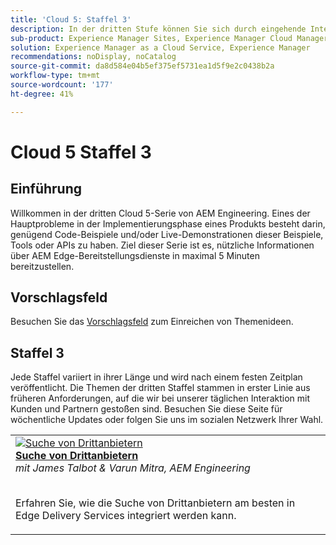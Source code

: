 ```yaml
---
title: 'Cloud 5: Staffel 3'
description: In der dritten Stufe können Sie sich durch eingehende Interviews mit Experten, die an komplexen Projekten gearbeitet haben, über AEM Edge-Bereitstellungsdienst informieren.
sub-product: Experience Manager Sites, Experience Manager Cloud Manager, Experience Manager Assets
solution: Experience Manager as a Cloud Service, Experience Manager
recommendations: noDisplay, noCatalog
source-git-commit: da8d584e04b5ef375ef5731ea1d5f9e2c0438b2a
workflow-type: tm+mt
source-wordcount: '177'
ht-degree: 41%

---
```



# Cloud 5 Staffel 3

## Einführung

Willkommen in der dritten Cloud 5-Serie von AEM Engineering. Eines der Hauptprobleme in der Implementierungsphase eines Produkts besteht darin, genügend Code-Beispiele und/oder Live-Demonstrationen dieser Beispiele, Tools oder APIs zu haben. Ziel dieser Serie ist es, nützliche Informationen über AEM Edge-Bereitstellungsdienste in maximal 5 Minuten bereitzustellen.

## Vorschlagsfeld

Besuchen Sie das [Vorschlagsfeld](https://forms.office.com/r/74P5Xz4UH0) zum Einreichen von Themenideen.

## Staffel 3

Jede Staffel variiert in ihrer Länge und wird nach einem festen Zeitplan veröffentlicht. Die Themen der dritten Staffel stammen in erster Linie aus früheren Anforderungen, auf die wir bei unserer täglichen Interaktion mit Kunden und Partnern gestoßen sind. Besuchen Sie diese Seite für wöchentliche Updates oder folgen Sie uns im sozialen Netzwerk Ihrer Wahl.

<table>
    <tr>
        <td>
            <a href="./season-3/cloud5-3rd-party-search.md">
                <img alt="Suche von Drittanbietern" src="https://video.tv.adobe.com/v/3427040?format=jpeg"/>
            </a>
            <div>
                <a href="./season-3/cloud5-3rd-party-search.md">
                <strong>Suche von Drittanbietern</strong></a>        
                <br/><em>mit James Talbot &amp; Varun Mitra, AEM Engineering</em>
            </div>
            <p>
                <br/>
                Erfahren Sie, wie die Suche von Drittanbietern am besten in Edge Delivery Services integriert werden kann.
            </p>
        </td>   
         <td>           
         </td>
         <td>           
         </td> 
  </tr>  
</table>
